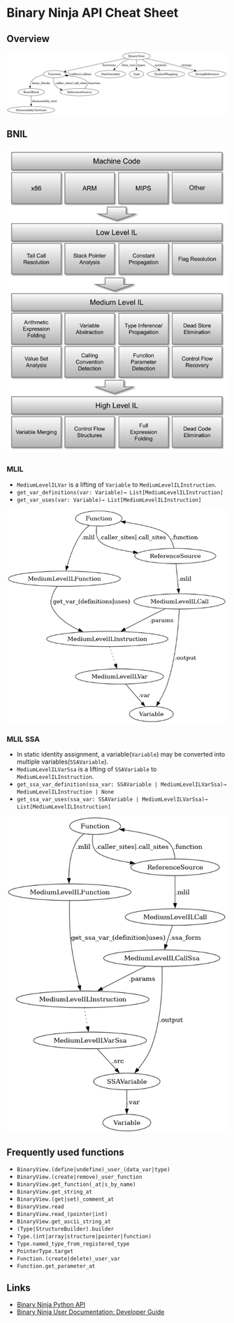 # Binary Ninja API Cheat Sheet

## Overview

![overview](overview.png)

## BNIL

![bnil](bnil.png)

### MLIL

- `MediumLevelILVar` is a lifting of `Variable` to `MediumLevelILInstruction`.
- `get_var_definitions(var: Variable)→ List[MediumLevelILInstruction]`
- `get_var_uses(var: Variable)→ List[MediumLevelILInstruction]`

![mlil](mlil.png)

### MLIL SSA

- In static identity assignment, a variable(`Variable`) may be converted into multiple variables(`SSAVariable`).
- `MediumLevelILVarSsa` is a lifting of `SSAVariable` to `MediumLevelILInstruction`.
- `get_ssa_var_definition(ssa_var: SSAVariable | MediumLevelILVarSsa)→ MediumLevelILInstruction | None`
- `get_ssa_var_uses(ssa_var: SSAVariable | MediumLevelILVarSsa)→ List[MediumLevelILInstruction]`

![mlilssa](mlilssa.png)

## Frequently used functions

- `BinaryView.(define|undefine)_user_(data_var|type)`
- `BinaryView.(create|remove)_user_function`
- `BinaryView.get_function(_at|s_by_name)`
- `BinaryView.get_string_at`
- `BinaryView.(get|set)_comment_at`
- `BinaryView.read`
- `BinaryView.read_(pointer|int)`
- `BinaryView.get_ascii_string_at`
- `(Type|StructureBuilder).builder`
- `Type.(int|array|structure|pointer|function)`
- `Type.named_type_from_registered_type`
- `PointerType.target`
- `Function.(create|delete)_user_var`
- `Function.get_parameter_at`

## Links

- [Binary Ninja Python API](https://api.binary.ninja)
- [Binary Ninja User Documentation: Developer Guide](https://docs.binary.ninja/dev/index.html)

